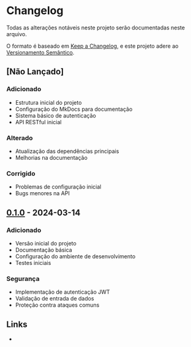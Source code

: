 # Changelog

Todas as alterações notáveis neste projeto serão documentadas neste arquivo.

O formato é baseado em [Keep a Changelog](https://keepachangelog.com/pt-BR/1.0.0/),
e este projeto adere ao [Versionamento Semântico](https://semver.org/lang/pt-BR/).

## [Não Lançado]

### Adicionado
- Estrutura inicial do projeto
- Configuração do MkDocs para documentação
- Sistema básico de autenticação
- API RESTful inicial

### Alterado
- Atualização das dependências principais
- Melhorias na documentação

### Corrigido
- Problemas de configuração inicial
- Bugs menores na API

## [0.1.0] - 2024-03-14

### Adicionado
- Versão inicial do projeto
- Documentação básica
- Configuração do ambiente de desenvolvimento
- Testes iniciais

### Segurança
- Implementação de autenticação JWT
- Validação de entrada de dados
- Proteção contra ataques comuns

## Links
- [0.1.0]: https://github.com/seu-usuario/ASOF/releases/tag/v0.1.0 